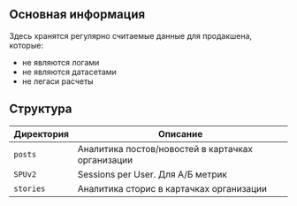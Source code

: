 ## Основная информация
Здесь хранятся регулярно считаемые данные для продакшена, которые:
* не являются логами
* не являются датасетами
* не легаси расчеты


## Структура

| Директория | Описание |
|---|---|
| `posts` | Аналитика постов/новостей в картачках организации  |
| `SPUv2` | Sessions per User. Для А/Б метрик |
| `stories` | Аналитика сторис в картачках организации |
